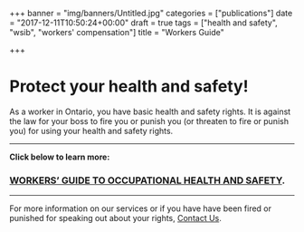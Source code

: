 +++
banner = "img/banners/Untitled.jpg"
categories = ["publications"]
date = "2017-12-11T10:50:24+00:00"
draft = true
tags = ["health and safety", "wsib", "workers' compensation"]
title = "Workers Guide"

+++
# Protect your health and safety!

As a worker in Ontario, you have basic health and safety rights. It is against the law for your boss to fire you or punish you (or threaten to fire or punish you) for using your health and safety rights.

---

**Click below to learn more:**

### [WORKERS’ GUIDE TO OCCUPATIONAL HEALTH AND SAFETY](https://s3.amazonaws.com/newsletter.workers-safety.ca/newsletters/Clinic+Publications/2017+Undocumented+Workers/Booklet-Eng-Revised-FINAL.pdf "Workers' Guide to Occupational Health and Safety").

---

For more information on our services or if you have have been fired or punished for speaking out about your rights, [Contact Us](http://workers-safety.ca/menu/contact/).